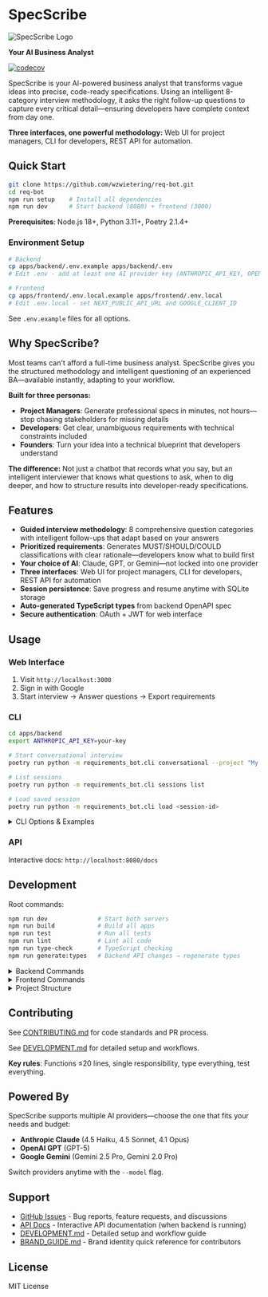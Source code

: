 # SpecScribe

![SpecScribe Logo](./logo-full.svg)

**Your AI Business Analyst**

[![codecov](https://codecov.io/gh/wzwietering/req-bot/branch/master/graph/badge.svg)](https://codecov.io/gh/wzwietering/req-bot)

SpecScribe is your AI-powered business analyst that transforms vague ideas into precise, code-ready specifications. Using an intelligent 8-category interview methodology, it asks the right follow-up questions to capture every critical detail—ensuring developers have complete context from day one.

**Three interfaces, one powerful methodology:** Web UI for project managers, CLI for developers, REST API for automation.

## Quick Start

```bash
git clone https://github.com/wzwietering/req-bot.git
cd req-bot
npm run setup    # Install all dependencies
npm run dev      # Start backend (8080) + frontend (3000)
```

**Prerequisites**: Node.js 18+, Python 3.11+, Poetry 2.1.4+

### Environment Setup

```bash
# Backend
cp apps/backend/.env.example apps/backend/.env
# Edit .env - add at least one AI provider key (ANTHROPIC_API_KEY, OPENAI_API_KEY, or GEMINI_API_KEY)

# Frontend
cp apps/frontend/.env.local.example apps/frontend/.env.local
# Edit .env.local - set NEXT_PUBLIC_API_URL and GOOGLE_CLIENT_ID
```

See `.env.example` files for all options.

## Why SpecScribe?

Most teams can't afford a full-time business analyst. SpecScribe gives you the structured methodology and intelligent questioning of an experienced BA—available instantly, adapting to your workflow.

**Built for three personas:**
- **Project Managers**: Generate professional specs in minutes, not hours—stop chasing stakeholders for missing details
- **Developers**: Get clear, unambiguous requirements with technical constraints included
- **Founders**: Turn your idea into a technical blueprint that developers understand

**The difference:** Not just a chatbot that records what you say, but an intelligent interviewer that knows what questions to ask, when to dig deeper, and how to structure results into developer-ready specifications.

## Features

- **Guided interview methodology**: 8 comprehensive question categories with intelligent follow-ups that adapt based on your answers
- **Prioritized requirements**: Generates MUST/SHOULD/COULD classifications with clear rationale—developers know what to build first
- **Your choice of AI**: Claude, GPT, or Gemini—not locked into one provider
- **Three interfaces**: Web UI for project managers, CLI for developers, REST API for automation
- **Session persistence**: Save progress and resume anytime with SQLite storage
- **Auto-generated TypeScript types** from backend OpenAPI spec
- **Secure authentication**: OAuth + JWT for web interface

## Usage

### Web Interface

1. Visit `http://localhost:3000`
2. Sign in with Google
3. Start interview → Answer questions → Export requirements

### CLI

```bash
cd apps/backend
export ANTHROPIC_API_KEY=your-key

# Start conversational interview
poetry run python -m requirements_bot.cli conversational --project "My Project"

# List sessions
poetry run python -m requirements_bot.cli sessions list

# Load saved session
poetry run python -m requirements_bot.cli load <session-id>
```

<details>
<summary>CLI Options & Examples</summary>

#### Available Commands

| Command | Description |
|---------|-------------|
| `conversational` | Natural conversation mode |
| `list-sessions` | Show all saved sessions |
| `show-session <id>` | Display session details and export |
| `delete-session <id>` | Delete a session |

#### Common Options

| Option | Default | Description |
|--------|---------|-------------|
| `--project TEXT` | (required) | Project name |
| `--out PATH` | requirements.md | Output file path |
| `--model TEXT` | anthropic:claude-3-5-haiku-20241022 | Format: `provider:model-name` |
| `--db-path PATH` | requirements_bot.db | Database location |
| `--max-questions INT` | 25 | Max questions (conversational only) |

#### Examples

```bash
# Different AI providers
poetry run python -m requirements_bot.cli conversational \
  --project "E-commerce App" \
  --model "openai:gpt-4"

poetry run python -m requirements_bot.cli conversational \
  --project "Mobile App" \
  --model "gemini:gemini-1.5-pro"

# Custom output
poetry run python -m requirements_bot.cli conversational \
  --project "My Project" \
  --out "./docs/requirements.md" \
  --max-questions 15
```

#### What You Get

Generated Markdown specifications include:
- **Project Overview**: Clear description and business context
- **Structured Interview**: Q&A organized by 8 categories (Scope, Users, Technical Constraints, Success Metrics, Risks, Timeline, Budget, and Stakeholders)
- **Prioritized Requirements**: MUST/SHOULD/COULD classification with rationale explaining why each requirement matters
- **Developer-Ready**: Clear enough to start coding immediately—no guesswork required

</details>

### API

Interactive docs: `http://localhost:8080/docs`

## Development

Root commands:
```bash
npm run dev              # Start both servers
npm run build            # Build all apps
npm run test             # Run all tests
npm run lint             # Lint all code
npm run type-check       # TypeScript checking
npm run generate:types   # Backend API changes → regenerate types
```

<details>
<summary>Backend Commands</summary>

```bash
cd apps/backend

poetry run python requirements_bot/api_server.py  # Start server
poetry run pytest                                 # Tests
poetry run pytest --cov=requirements_bot         # Tests + coverage
poetry run ruff check .                          # Lint
poetry run ruff format .                         # Format
poetry run alembic upgrade head                  # Run migrations
```

</details>

<details>
<summary>Frontend Commands</summary>

```bash
cd apps/frontend

npm run dev          # Dev server
npm run build        # Production build
npm run start        # Production server
npm run lint         # Lint
npm run type-check   # Type checking
```

</details>

<details>
<summary>Project Structure</summary>

```
specscribe/
├── apps/
│   ├── backend/          # FastAPI Python app
│   └── frontend/         # Next.js React app
├── packages/
│   └── shared-types/     # Auto-generated TypeScript types
├── tools/scripts/        # Build scripts
└── .github/workflows/    # CI/CD
```

</details>

## Contributing

See [CONTRIBUTING.md](CONTRIBUTING.md) for code standards and PR process.

See [DEVELOPMENT.md](DEVELOPMENT.md) for detailed setup and workflows.

**Key rules**: Functions ≤20 lines, single responsibility, type everything, test everything.

## Powered By

SpecScribe supports multiple AI providers—choose the one that fits your needs and budget:

- **Anthropic Claude** (4.5 Haiku, 4.5 Sonnet, 4.1 Opus)
- **OpenAI GPT** (GPT-5)
- **Google Gemini** (Gemini 2.5 Pro, Gemini 2.0 Pro)

Switch providers anytime with the `--model` flag.

## Support

- [GitHub Issues](https://github.com/wzwietering/req-bot/issues) - Bug reports, feature requests, and discussions
- [API Docs](http://localhost:8080/docs) - Interactive API documentation (when backend is running)
- [DEVELOPMENT.md](DEVELOPMENT.md) - Detailed setup and workflow guide
- [BRAND_GUIDE.md](BRAND_GUIDE.md) - Brand identity quick reference for contributors

## License

MIT License
